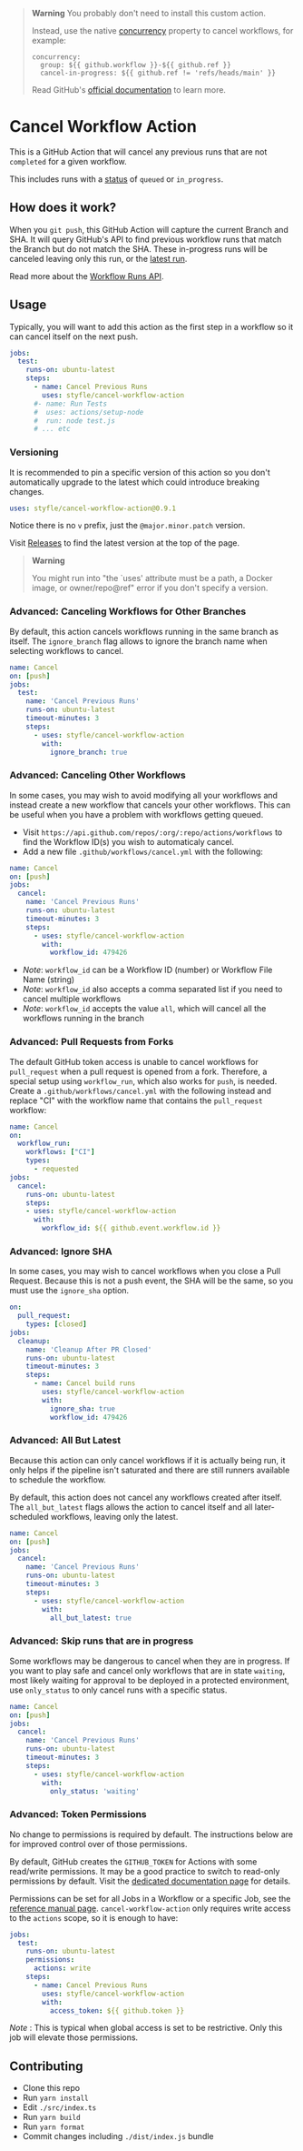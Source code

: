 > **Warning**
> You probably don't need to install this custom action.
> 
> Instead, use the native [concurrency](https://github.blog/changelog/2021-04-19-github-actions-limit-workflow-run-or-job-concurrency/) property to cancel workflows, for example:
> ```
> concurrency:
>   group: ${{ github.workflow }}-${{ github.ref }}
>   cancel-in-progress: ${{ github.ref != 'refs/heads/main' }}
> ```
> Read GitHub's [official documentation](https://docs.github.com/en/actions/using-jobs/using-concurrency) to learn more.

# Cancel Workflow Action

This is a GitHub Action that will cancel any previous runs that are not `completed` for a given workflow.

This includes runs with a [status](https://docs.github.com/en/rest/reference/checks#check-runs) of `queued` or `in_progress`.

## How does it work?

When you `git push`, this GitHub Action will capture the current Branch and SHA. It will query GitHub's API to find previous workflow runs that match the Branch but do not match the SHA. These in-progress runs will be canceled leaving only this run, or the [latest run](#advanced-all-but-latest).

Read more about the [Workflow Runs API](https://docs.github.com/en/rest/reference/actions#workflow-runs).

## Usage

Typically, you will want to add this action as the first step in a workflow so it can cancel itself on the next push.

```yml
jobs:
  test:
    runs-on: ubuntu-latest
    steps:
      - name: Cancel Previous Runs
        uses: styfle/cancel-workflow-action
      #- name: Run Tests
      #  uses: actions/setup-node
      #  run: node test.js
      # ... etc
```

### Versioning

It is recommended to pin a specific version of this action so you don't automatically upgrade to the latest which could introduce breaking changes.

```yml
uses: styfle/cancel-workflow-action@0.9.1
```

Notice there is no `v` prefix, just the `@major.minor.patch` version.

Visit [Releases](https://github.com/styfle/cancel-workflow-action/releases) to find the latest version at the top of the page.

> **Warning**
> 
> You might run into "the `uses' attribute must be a path, a Docker image, or owner/repo@ref" error if you don't specify a version.

### Advanced: Canceling Workflows for Other Branches

By default, this action cancels workflows running in the same branch as itself. The `ignore_branch` flag allows to ignore the branch name when selecting workflows to cancel.

```yml
name: Cancel
on: [push]
jobs:
  test:
    name: 'Cancel Previous Runs'
    runs-on: ubuntu-latest
    timeout-minutes: 3
    steps:
      - uses: styfle/cancel-workflow-action
        with:
          ignore_branch: true
```


### Advanced: Canceling Other Workflows

In some cases, you may wish to avoid modifying all your workflows and instead create a new workflow that cancels your other workflows. This can be useful when you have a problem with workflows getting queued.

- Visit `https://api.github.com/repos/:org/:repo/actions/workflows` to find the Workflow ID(s) you wish to automaticaly cancel.
- Add a new file `.github/workflows/cancel.yml` with the following:

```yml
name: Cancel
on: [push]
jobs:
  cancel:
    name: 'Cancel Previous Runs'
    runs-on: ubuntu-latest
    timeout-minutes: 3
    steps:
      - uses: styfle/cancel-workflow-action
        with:
          workflow_id: 479426
```

- _Note_: `workflow_id` can be a Workflow ID (number) or Workflow File Name (string)
- _Note_: `workflow_id` also accepts a comma separated list if you need to cancel multiple workflows
- _Note_: `workflow_id` accepts the value `all`, which will cancel all the workflows running in the branch


### Advanced: Pull Requests from Forks

The default GitHub token access is unable to cancel workflows for `pull_request`
when a pull request is opened from a fork. Therefore, a special setup using
`workflow_run`, which also works for `push`, is needed.
Create a `.github/workflows/cancel.yml` with the following instead and replace
"CI" with the workflow name that contains the `pull_request` workflow:

```yml
name: Cancel
on:
  workflow_run:
    workflows: ["CI"]
    types:
      - requested
jobs:
  cancel:
    runs-on: ubuntu-latest
    steps:
    - uses: styfle/cancel-workflow-action
      with:
        workflow_id: ${{ github.event.workflow.id }}
```

### Advanced: Ignore SHA

In some cases, you may wish to cancel workflows when you close a Pull Request. Because this is not a push event, the SHA will be the same, so you must use the `ignore_sha` option.

```yml
on:
  pull_request:
    types: [closed]
jobs:
  cleanup:
    name: 'Cleanup After PR Closed'
    runs-on: ubuntu-latest
    timeout-minutes: 3
    steps:
      - name: Cancel build runs
        uses: styfle/cancel-workflow-action
        with:
          ignore_sha: true
          workflow_id: 479426
```

### Advanced: All But Latest

Because this action can only cancel workflows if it is actually being run, it only helps if the pipeline isn't saturated and there are still runners available to schedule the workflow.

By default, this action does not cancel any workflows created after itself. The `all_but_latest` flags allows the action to cancel itself and all later-scheduled workflows, leaving only the latest.

```yml
name: Cancel
on: [push]
jobs:
  cancel:
    name: 'Cancel Previous Runs'
    runs-on: ubuntu-latest
    timeout-minutes: 3
    steps:
      - uses: styfle/cancel-workflow-action
        with:
          all_but_latest: true
```

### Advanced: Skip runs that are in progress

Some workflows may be dangerous to cancel when they are in progress. If you want to play safe and cancel only workflows that are in state `waiting`, most likely waiting for approval to be deployed in a protected environment, use `only_status` to only cancel runs with a specific status. 

```yml
name: Cancel
on: [push]
jobs:
  cancel:
    name: 'Cancel Previous Runs'
    runs-on: ubuntu-latest
    timeout-minutes: 3
    steps:
      - uses: styfle/cancel-workflow-action
        with:
          only_status: 'waiting'
```

### Advanced: Token Permissions

No change to permissions is required by default. The instructions below are for improved control over of those permissions.

By default, GitHub creates the `GITHUB_TOKEN` for Actions with some read/write permissions. It may be a good practice to switch to read-only permissions by default. Visit the [dedicated documentation page](https://docs.github.com/en/github/administering-a-repository/managing-repository-settings/disabling-or-limiting-github-actions-for-a-repository#setting-the-permissions-of-the-github_token-for-your-repository) for details.

Permissions can be set for all Jobs in a Workflow or a specific Job, see the [reference manual page](https://docs.github.com/en/actions/reference/workflow-syntax-for-github-actions#permissions). `cancel-workflow-action` only requires write access to the `actions` scope, so it is enough to have:

```yml
jobs:
  test:
    runs-on: ubuntu-latest
    permissions:
      actions: write
    steps:
      - name: Cancel Previous Runs
        uses: styfle/cancel-workflow-action
        with:
          access_token: ${{ github.token }}
```

_Note_ : This is typical when global access is set to be restrictive. Only this job will elevate those permissions.

## Contributing

- Clone this repo
- Run `yarn install`
- Edit `./src/index.ts`
- Run `yarn build`
- Run `yarn format`
- Commit changes including `./dist/index.js` bundle
